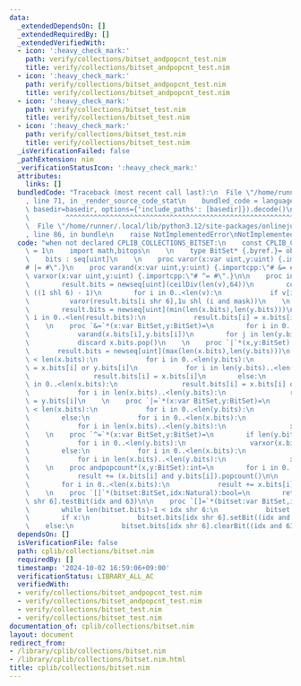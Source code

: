 ```yaml
---
data:
  _extendedDependsOn: []
  _extendedRequiredBy: []
  _extendedVerifiedWith:
  - icon: ':heavy_check_mark:'
    path: verify/collections/bitset_andpopcnt_test.nim
    title: verify/collections/bitset_andpopcnt_test.nim
  - icon: ':heavy_check_mark:'
    path: verify/collections/bitset_andpopcnt_test.nim
    title: verify/collections/bitset_andpopcnt_test.nim
  - icon: ':heavy_check_mark:'
    path: verify/collections/bitset_test.nim
    title: verify/collections/bitset_test.nim
  - icon: ':heavy_check_mark:'
    path: verify/collections/bitset_test.nim
    title: verify/collections/bitset_test.nim
  _isVerificationFailed: false
  _pathExtension: nim
  _verificationStatusIcon: ':heavy_check_mark:'
  attributes:
    links: []
  bundledCode: "Traceback (most recent call last):\n  File \"/home/runner/.local/lib/python3.12/site-packages/onlinejudge_verify/documentation/build.py\"\
    , line 71, in _render_source_code_stat\n    bundled_code = language.bundle(stat.path,\
    \ basedir=basedir, options={'include_paths': [basedir]}).decode()\n          \
    \         ^^^^^^^^^^^^^^^^^^^^^^^^^^^^^^^^^^^^^^^^^^^^^^^^^^^^^^^^^^^^^^^^^^^^^^^^^^^^^^^^^\n\
    \  File \"/home/runner/.local/lib/python3.12/site-packages/onlinejudge_verify/languages/nim.py\"\
    , line 86, in bundle\n    raise NotImplementedError\nNotImplementedError\n"
  code: "when not declared CPLIB_COLLECTIONS_BITSET:\n    const CPLIB_COLLECTIONS_BITSET*\
    \ = 1\n    import math,bitops\n    \n    type BitSet* {.byref.}= object\n    \
    \    bits : seq[uint]\n    \n    proc varor(x:var uint,y:uint) {.importcpp:\"\
    # |= #\".}\n    proc varand(x:var uint,y:uint) {.importcpp:\"# &= #\".}\n    proc\
    \ varxor(x:var uint,y:uint) {.importcpp:\"# ^= #\".}\n\n    proc initBitSet*(v:seq[bool]):Bitset=\n\
    \        result.bits = newseq[uint](ceilDiv(len(v),64))\n        const mask =\
    \ ((1 shl 6) - 1)\n        for i in 0..<len(v):\n            if v[i]:\n      \
    \          varor(result.bits[i shr 6],1u shl (i and mask))\n    \n    proc `&`*(x,y:BitSet):BitSet=\n\
    \        result.bits = newseq[uint](min(len(x.bits),len(y.bits)))\n        for\
    \ i in 0..<len(result.bits):\n            result.bits[i] = x.bits[i] and y.bits[i]\n\
    \    \n    proc `&=`*(x:var BitSet,y:BitSet)=\n        for i in 0..<len(y.bits):\n\
    \            varand(x.bits[i],y.bits[i])\n        for j in len(y.bits)..<len(x.bits):\n\
    \            discard x.bits.pop()\n    \n    proc `|`*(x,y:BitSet):BitSet=\n \
    \       result.bits = newseq[uint](max(len(x.bits),len(y.bits)))\n        if len(y.bits)\
    \ < len(x.bits):\n            for i in 0..<len(y.bits):\n                result.bits[i]\
    \ = x.bits[i] or y.bits[i]\n            for i in len(y.bits)..<len(x.bits):\n\
    \                result.bits[i] = x.bits[i]\n        else:\n            for i\
    \ in 0..<len(x.bits):\n                result.bits[i] = x.bits[i] or y.bits[i]\n\
    \            for i in len(x.bits)..<len(y.bits):\n                result.bits[i]\
    \ = y.bits[i]\n    \n    proc `|=`*(x:var BitSet,y:BitSet)=\n        if len(y.bits)\
    \ < len(x.bits):\n            for i in 0..<len(y.bits):\n                varor(x.bits[i],y.bits[i])\n\
    \        else:\n            for i in 0..<len(x.bits):\n                varor(x.bits[i],y.bits[i])\n\
    \            for i in len(x.bits)..<len(y.bits):\n                x.bits.add(y.bits[i])\n\
    \    \n    proc `^=`*(x:var BitSet,y:BitSet)=\n        if len(y.bits) < len(x.bits):\n\
    \            for i in 0..<len(y.bits):\n                varxor(x.bits[i],y.bits[i])\n\
    \        else:\n            for i in 0..<len(x.bits):\n                varxor(x.bits[i],y.bits[i])\n\
    \            for i in len(x.bits)..<len(y.bits):\n                x.bits.add(y.bits[i])\n\
    \    \n    proc andpopcount*(x,y:BitSet):int=\n        for i in 0..<min(len(x.bits),len(y.bits)):\n\
    \            result += (x.bits[i] and y.bits[i]).popcount()\n\n    proc popcount*(x:BitSet):int=\n\
    \        for i in 0..<len(x.bits):\n            result += x.bits[i].popcount()\n\
    \    \n    proc `[]`*(bitset:BitSet,idx:Natural):bool=\n        return bitset.bits[idx\
    \ shr 6].testBit(idx and 63)\n\n    proc `[]=`*(bitset:var BitSet,idx:Natural,x:bool)=\n\
    \        while len(bitset.bits)-1 < idx shr 6:\n            bitset.bits.add(0u)\n\
    \        if x:\n            bitset.bits[idx shr 6].setBit((idx and 63))\n    \
    \    else:\n            bitset.bits[idx shr 6].clearBit((idx and 63))"
  dependsOn: []
  isVerificationFile: false
  path: cplib/collections/bitset.nim
  requiredBy: []
  timestamp: '2024-10-02 16:59:06+09:00'
  verificationStatus: LIBRARY_ALL_AC
  verifiedWith:
  - verify/collections/bitset_andpopcnt_test.nim
  - verify/collections/bitset_andpopcnt_test.nim
  - verify/collections/bitset_test.nim
  - verify/collections/bitset_test.nim
documentation_of: cplib/collections/bitset.nim
layout: document
redirect_from:
- /library/cplib/collections/bitset.nim
- /library/cplib/collections/bitset.nim.html
title: cplib/collections/bitset.nim
---
```

